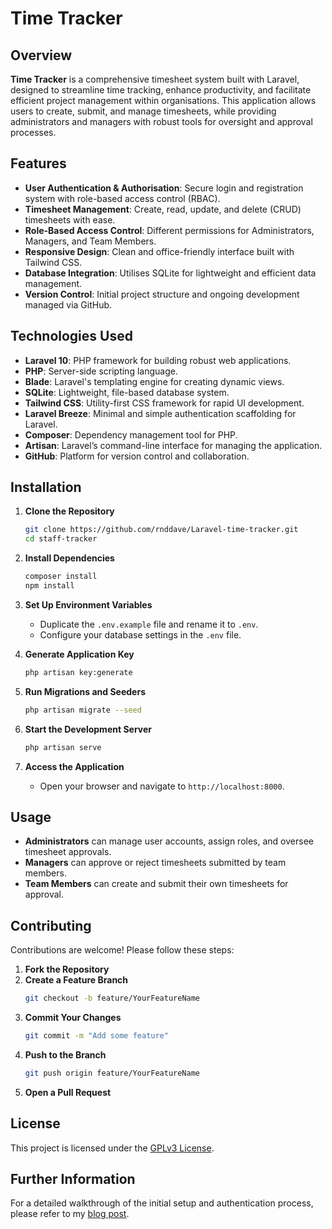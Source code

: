 # Time Tracker

## Overview

**Time Tracker** is a comprehensive timesheet system built with Laravel, designed to streamline time tracking, enhance productivity, and facilitate efficient project management within organisations. This application allows users to create, submit, and manage timesheets, while providing administrators and managers with robust tools for oversight and approval processes.

## Features

- **User Authentication & Authorisation**: Secure login and registration system with role-based access control (RBAC).
- **Timesheet Management**: Create, read, update, and delete (CRUD) timesheets with ease.
- **Role-Based Access Control**: Different permissions for Administrators, Managers, and Team Members.
- **Responsive Design**: Clean and office-friendly interface built with Tailwind CSS.
- **Database Integration**: Utilises SQLite for lightweight and efficient data management.
- **Version Control**: Initial project structure and ongoing development managed via GitHub.

## Technologies Used

- **Laravel 10**: PHP framework for building robust web applications.
- **PHP**: Server-side scripting language.
- **Blade**: Laravel's templating engine for creating dynamic views.
- **SQLite**: Lightweight, file-based database system.
- **Tailwind CSS**: Utility-first CSS framework for rapid UI development.
- **Laravel Breeze**: Minimal and simple authentication scaffolding for Laravel.
- **Composer**: Dependency management tool for PHP.
- **Artisan**: Laravel’s command-line interface for managing the application.
- **GitHub**: Platform for version control and collaboration.

## Installation

1. **Clone the Repository**
    ```bash
    git clone https://github.com/rnddave/Laravel-time-tracker.git
    cd staff-tracker
    ```

2. **Install Dependencies**
    ```bash
    composer install
    npm install
    ```

3. **Set Up Environment Variables**
    - Duplicate the `.env.example` file and rename it to `.env`.
    - Configure your database settings in the `.env` file.

4. **Generate Application Key**
    ```bash
    php artisan key:generate
    ```

5. **Run Migrations and Seeders**
    ```bash
    php artisan migrate --seed
    ```

6. **Start the Development Server**
    ```bash
    php artisan serve
    ```

7. **Access the Application**
    - Open your browser and navigate to `http://localhost:8000`.

## Usage

- **Administrators** can manage user accounts, assign roles, and oversee timesheet approvals.
- **Managers** can approve or reject timesheets submitted by team members.
- **Team Members** can create and submit their own timesheets for approval.

## Contributing

Contributions are welcome! Please follow these steps:

1. **Fork the Repository**
2. **Create a Feature Branch**
    ```bash
    git checkout -b feature/YourFeatureName
    ```
3. **Commit Your Changes**
    ```bash
    git commit -m "Add some feature"
    ```
4. **Push to the Branch**
    ```bash
    git push origin feature/YourFeatureName
    ```
5. **Open a Pull Request**

## License

This project is licensed under the [GPLv3 License](LICENSE).

## Further Information

For a detailed walkthrough of the initial setup and authentication process, please refer to my [blog post](https://onemoredavid.com/blog/2024-12-07-time-tracker-initial-setup).

